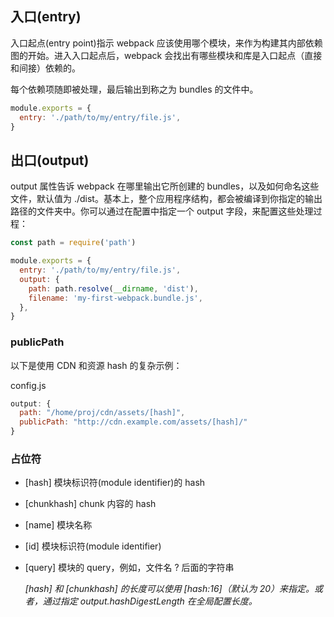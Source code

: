 ## 入口(entry)

入口起点(entry point)指示 webpack 应该使用哪个模块，来作为构建其内部依赖图的开始。进入入口起点后，webpack 会找出有哪些模块和库是入口起点（直接和间接）依赖的。

每个依赖项随即被处理，最后输出到称之为 bundles 的文件中。

```js
module.exports = {
  entry: './path/to/my/entry/file.js',
}
```

## 出口(output)

output 属性告诉 webpack 在哪里输出它所创建的 bundles，以及如何命名这些文件，默认值为 ./dist。基本上，整个应用程序结构，都会被编译到你指定的输出路径的文件夹中。你可以通过在配置中指定一个 output 字段，来配置这些处理过程：

```js
const path = require('path')

module.exports = {
  entry: './path/to/my/entry/file.js',
  output: {
    path: path.resolve(__dirname, 'dist'),
    filename: 'my-first-webpack.bundle.js',
  },
}
```

### publicPath

以下是使用 CDN 和资源 hash 的复杂示例：

config.js

```js
output: {
  path: "/home/proj/cdn/assets/[hash]",
  publicPath: "http://cdn.example.com/assets/[hash]/"
}
```

### 占位符

- [hash] 模块标识符(module identifier)的 hash
- [chunkhash] chunk 内容的 hash
- [name] 模块名称
- [id] 模块标识符(module identifier)
- [query] 模块的 query，例如，文件名 ? 后面的字符串

  _[hash] 和 [chunkhash] 的长度可以使用 [hash:16]（默认为 20）来指定。或者，通过指定 output.hashDigestLength 在全局配置长度。_
